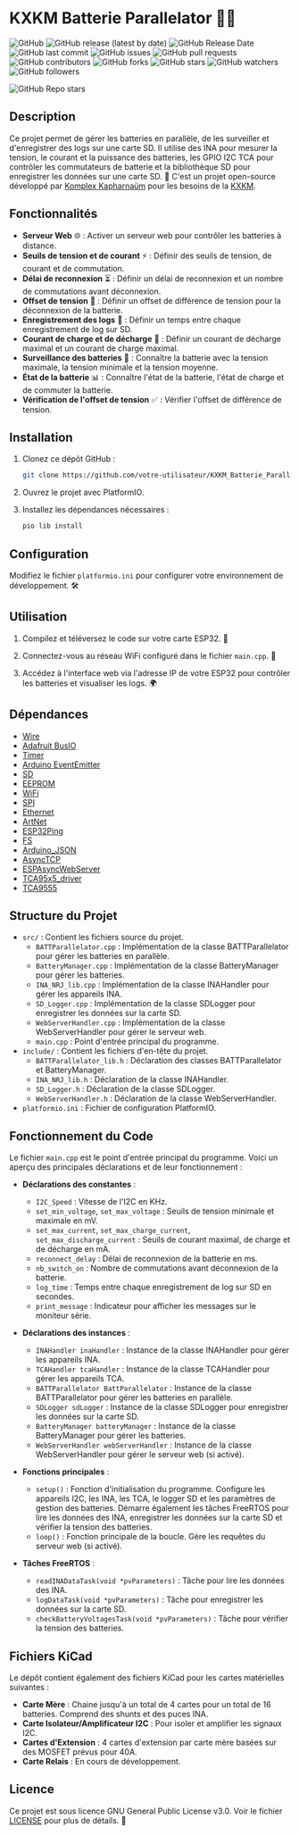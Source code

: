 # KXKM Batterie Parallelator 🎉🔋

![GitHub](https://img.shields.io/github/license/KomplexKapharnaum/KXKM_Batterie_Parallelator)
![GitHub release (latest by date)](https://img.shields.io/github/v/release/KomplexKapharnaum/KXKM_Batterie_Parallelator)
![GitHub Release Date](https://img.shields.io/github/release-date/KomplexKapharnaum/KXKM_Batterie_Parallelator)
![GitHub last commit](https://img.shields.io/github/last-commit/KomplexKapharnaum/KXKM_Batterie_Parallelator)
![GitHub issues](https://img.shields.io/github/issues/KomplexKapharnaum/KXKM_Batterie_Parallelator)
![GitHub pull requests](https://img.shields.io/github/issues-pr/KomplexKapharnaum/KXKM_Batterie_Parallelator)
![GitHub contributors](https://img.shields.io/github/contributors/KomplexKapharnaum/KXKM_Batterie_Parallelator)
![GitHub forks](https://img.shields.io/github/forks/KomplexKapharnaum/KXKM_Batterie_Parallelator)
![GitHub stars](https://img.shields.io/github/stars/KomplexKapharnaum/KXKM_Batterie_Parallelator)
![GitHub watchers](https://img.shields.io/github/watchers/KomplexKapharnaum/KXKM_Batterie_Parallelator)
![GitHub followers](https://img.shields.io/github/followers/KomplexKapharnaum?label=Follow)

![GitHub Repo stars](https://img.shields.io/github/stars/KomplexKapharnaum/KXKM_Batterie_Parallelator?style=social)


## Description

Ce projet permet de gérer les batteries en parallèle, de les surveiller et d'enregistrer des logs sur une carte SD. Il utilise des INA pour mesurer la tension, le courant et la puissance des batteries, les GPIO I2C TCA pour contrôler les commutateurs de batterie et la bibliothèque SD pour enregistrer les données sur une carte SD. 🚀
C'est un projet open-source développé par [Komplex Kapharnaüm](COMING_SOON) pour les besoins de la [KXKM](COMING_SOON).

## Fonctionnalités

- **Serveur Web** 🌐 : Activer un serveur web pour contrôler les batteries à distance.
- **Seuils de tension et de courant** ⚡ : Définir des seuils de tension, de courant et de commutation.
- **Délai de reconnexion** ⏳ : Définir un délai de reconnexion et un nombre de commutations avant déconnexion.
- **Offset de tension** 🔋 : Définir un offset de différence de tension pour la déconnexion de la batterie.
- **Enregistrement des logs** 📝 : Définir un temps entre chaque enregistrement de log sur SD.
- **Courant de charge et de décharge** 🔌 : Définir un courant de décharge maximal et un courant de charge maximal.
- **Surveillance des batteries** 👀 : Connaître la batterie avec la tension maximale, la tension minimale et la tension moyenne.
- **État de la batterie** 📊 : Connaître l'état de la batterie, l'état de charge et de commuter la batterie.
- **Vérification de l'offset de tension** ✅ : Vérifier l'offset de différence de tension.

## Installation

1. Clonez ce dépôt GitHub :
    ```sh
    git clone https://github.com/votre-utilisateur/KXKM_Batterie_Parallelator.git
    ```

2. Ouvrez le projet avec PlatformIO.

3. Installez les dépendances nécessaires :
    ```sh
    pio lib install
    ```

## Configuration

Modifiez le fichier `platformio.ini` pour configurer votre environnement de développement. 🛠️

## Utilisation

1. Compilez et téléversez le code sur votre carte ESP32. 📲

2. Connectez-vous au réseau WiFi configuré dans le fichier `main.cpp`. 📶

3. Accédez à l'interface web via l'adresse IP de votre ESP32 pour contrôler les batteries et visualiser les logs. 🌍

## Dépendances

- [Wire](https://github.com/arduino-libraries/Wire)
- [Adafruit BusIO](https://github.com/adafruit/Adafruit_BusIO)
- [Timer](https://github.com/JChristensen/Timer)
- [Arduino EventEmitter](https://github.com/josephlarralde/ArduinoEventEmitter)
- [SD](https://github.com/arduino-libraries/SD)
- [EEPROM](https://github.com/arduino-libraries/EEPROM)
- [WiFi](https://github.com/arduino-libraries/WiFi)
- [SPI](https://github.com/arduino-libraries/SPI)
- [Ethernet](https://github.com/arduino-libraries/Ethernet)
- [ArtNet](https://github.com/hideakitai/ArtNet)
- [ESP32Ping](https://github.com/marian-craciunescu/ESP32Ping)
- [FS](https://github.com/arduino-libraries/FS)
- [Arduino_JSON](https://github.com/arduino-libraries/Arduino_JSON)
- [AsyncTCP](https://github.com/me-no-dev/AsyncTCP)
- [ESPAsyncWebServer](https://github.com/me-no-dev/ESPAsyncWebServer)
- [TCA95x5_driver](https://github.com/karl-mohring/TCA95x5_driver)
- [TCA9555](https://github.com/RobTillaart/TCA9555)

## Structure du Projet

- `src/` : Contient les fichiers source du projet.
  - `BATTParallelator.cpp` : Implémentation de la classe BATTParallelator pour gérer les batteries en parallèle.
  - `BatteryManager.cpp` : Implémentation de la classe BatteryManager pour gérer les batteries.
  - `INA_NRJ_lib.cpp` : Implémentation de la classe INAHandler pour gérer les appareils INA.
  - `SD_Logger.cpp` : Implémentation de la classe SDLogger pour enregistrer les données sur la carte SD.
  - `WebServerHandler.cpp` : Implémentation de la classe WebServerHandler pour gérer le serveur web.
  - `main.cpp` : Point d'entrée principal du programme.
- `include/` : Contient les fichiers d'en-tête du projet.
  - `BATTParallelator_lib.h` : Déclaration des classes BATTParallelator et BatteryManager.
  - `INA_NRJ_lib.h` : Déclaration de la classe INAHandler.
  - `SD_Logger.h` : Déclaration de la classe SDLogger.
  - `WebServerHandler.h` : Déclaration de la classe WebServerHandler.
- `platformio.ini` : Fichier de configuration PlatformIO.

## Fonctionnement du Code

Le fichier `main.cpp` est le point d'entrée principal du programme. Voici un aperçu des principales déclarations et de leur fonctionnement :

- **Déclarations des constantes** :
  - `I2C_Speed` : Vitesse de l'I2C en KHz.
  - `set_min_voltage`, `set_max_voltage` : Seuils de tension minimale et maximale en mV.
  - `set_max_current`, `set_max_charge_current`, `set_max_discharge_current` : Seuils de courant maximal, de charge et de décharge en mA.
  - `reconnect_delay` : Délai de reconnexion de la batterie en ms.
  - `nb_switch_on` : Nombre de commutations avant déconnexion de la batterie.
  - `log_time` : Temps entre chaque enregistrement de log sur SD en secondes.
  - `print_message` : Indicateur pour afficher les messages sur le moniteur série.

- **Déclarations des instances** :
  - `INAHandler inaHandler` : Instance de la classe INAHandler pour gérer les appareils INA.
  - `TCAHandler tcaHandler` : Instance de la classe TCAHandler pour gérer les appareils TCA.
  - `BATTParallelator BattParallelator` : Instance de la classe BATTParallelator pour gérer les batteries en parallèle.
  - `SDLogger sdLogger` : Instance de la classe SDLogger pour enregistrer les données sur la carte SD.
  - `BatteryManager batteryManager` : Instance de la classe BatteryManager pour gérer les batteries.
  - `WebServerHandler webServerHandler` : Instance de la classe WebServerHandler pour gérer le serveur web (si activé).

- **Fonctions principales** :
  - `setup()` : Fonction d'initialisation du programme. Configure les appareils I2C, les INA, les TCA, le logger SD et les paramètres de gestion des batteries. Démarre également les tâches FreeRTOS pour lire les données des INA, enregistrer les données sur la carte SD et vérifier la tension des batteries.
  - `loop()` : Fonction principale de la boucle. Gère les requêtes du serveur web (si activé).

- **Tâches FreeRTOS** :
  - `readINADataTask(void *pvParameters)` : Tâche pour lire les données des INA.
  - `logDataTask(void *pvParameters)` : Tâche pour enregistrer les données sur la carte SD.
  - `checkBatteryVoltagesTask(void *pvParameters)` : Tâche pour vérifier la tension des batteries.

## Fichiers KiCad

Le dépôt contient également des fichiers KiCad pour les cartes matérielles suivantes :

- **Carte Mère** : Chaine jusqu'à un total de 4 cartes pour un total de 16 batteries. Comprend des shunts et des puces INA.
- **Carte Isolateur/Amplificateur I2C** : Pour isoler et amplifier les signaux I2C.
- **Cartes d'Extension** : 4 cartes d'extension par carte mère basées sur des MOSFET prévus pour 40A.
- **Carte Relais** : En cours de développement.

## Licence

Ce projet est sous licence GNU General Public License v3.0. Voir le fichier [LICENSE](LICENSE) pour plus de détails. 📜